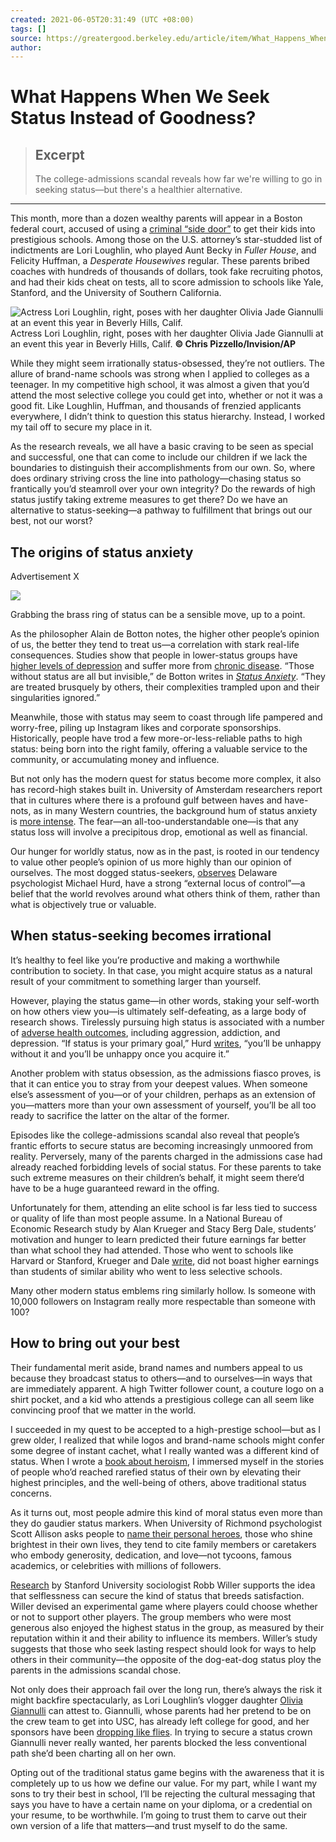 ```yaml
---
created: 2021-06-05T20:31:49 (UTC +08:00)
tags: []
source: https://greatergood.berkeley.edu/article/item/What_Happens_When_We_Seek_Status_Instead_of_Goodness
author: 
---
```


# What Happens When We Seek Status Instead of Goodness?

> ## Excerpt
> The college-admissions scandal reveals how far we're willing to go in seeking status—but there's a healthier alternative.

---
This month, more than a dozen wealthy parents will appear in a Boston federal court, accused of using a [criminal “side door”](https://www.cbsnews.com/news/college-admissions-scandal-parents-in-court-today-2019-03-29/) to get their kids into prestigious schools. Among those on the U.S. attorney’s star-studded list of indictments are Lori Loughlin, who played Aunt Becky in _Fuller House_, and Felicity Huffman, a _Desperate Housewives_ regular. These parents bribed coaches with hundreds of thousands of dollars, took fake recruiting photos, and had their kids cheat on tests, all to score admission to schools like Yale, Stanford, and the University of Southern California.

![Actress Lori Loughlin, right, poses with her daughter Olivia Jade Giannulli at an event this year in Beverly Hills, Calif.](https://ggsc.s3.amazonaws.com/images/made/images/uploads/Loughlin-Giannulli_300_226_int_c1-1x.jpg) Actress Lori Loughlin, right, poses with her daughter Olivia Jade Giannulli at an event this year in Beverly Hills, Calif.  **© Chris Pizzello/Invision/AP** 

While they might seem irrationally status-obsessed, they’re not outliers. The allure of brand-name schools was strong when I applied to colleges as a teenager. In my competitive high school, it was almost a given that you’d attend the most selective college you could get into, whether or not it was a good fit. Like Loughlin, Huffman, and thousands of frenzied applicants everywhere, I didn’t think to question this status hierarchy. Instead, I worked my tail off to secure my place in it.

As the research reveals, we all have a basic craving to be seen as special and successful, one that can come to include our children if we lack the boundaries to distinguish their accomplishments from our own. So, where does ordinary striving cross the line into pathology—chasing status so frantically you’d steamroll over your own integrity? Do the rewards of high status justify taking extreme measures to get there? Do we have an alternative to status-seeking—a pathway to fulfillment that brings out our best, not our worst?

## The origins of status anxiety

Advertisement X

 [![](https://greatergood.berkeley.edu/ads_uploads/Testimonial_Option_1A.png)](https://www.holstee.com/products/greater-good-toolkit) 

Grabbing the brass ring of status can be a sensible move, up to a point.

As the philosopher Alain de Botton notes, the higher other people’s opinion of us, the better they tend to treat us—a correlation with stark real-life consequences. Studies show that people in lower-status groups have [higher levels of depression](https://www.ncbi.nlm.nih.gov/pmc/articles/PMC5069819/) and suffer more from [chronic disease](https://www.ncbi.nlm.nih.gov/pmc/articles/PMC5523004/). “Those without status are all but invisible,” de Botton writes in _[Status Anxiety](https://amzn.to/2JQcFWw)_. “They are treated brusquely by others, their complexities trampled upon and their singularities ignored.”

Meanwhile, those with status may seem to coast through life pampered and worry-free, piling up Instagram likes and corporate sponsorships. Historically, people have trod a few more-or-less-reliable paths to high status: being born into the right family, offering a valuable service to the community, or accumulating money and influence.

But not only has the modern quest for status become more complex, it also has record-high stakes built in. University of Amsterdam researchers report that in cultures where there is a profound gulf between haves and have-nots, as in many Western countries, the background hum of status anxiety is [more intense](http://www.gini-research.org/system/uploads/546/original/90.pdf). The fear—an all-too-understandable one—is that any status loss will involve a precipitous drop, emotional as well as financial.

Our hunger for worldly status, now as in the past, is rooted in our tendency to value other people’s opinion of us more highly than our opinion of ourselves. The most dogged status-seekers, [observes](https://drhurd.com/2014/05/22/46112/) Delaware psychologist Michael Hurd, have a strong “external locus of control”—a belief that the world revolves around what others think of them, rather than what is objectively true or valuable.

## When status-seeking becomes irrational

It’s healthy to feel like you’re productive and making a worthwhile contribution to society. In that case, you might acquire status as a natural result of your commitment to something larger than yourself.

However, playing the status game—in other words, staking your self-worth on how others view you—is ultimately self-defeating, as a large body of research shows. Tirelessly pursuing high status is associated with a number of [adverse health outcomes](https://www.scientificamerican.com/article/cracking-the-popularity-code/?WT.mc_id=SA_TW_MB_NEWS), including aggression, addiction, and depression. “If status is your primary goal,” Hurd [writes](https://drhurd.com/2014/05/22/46112/), “you’ll be unhappy without it and you’ll be unhappy once you acquire it.”

Another problem with status obsession, as the admissions fiasco proves, is that it can entice you to stray from your deepest values. When someone else’s assessment of you—or of your children, perhaps as an extension of you—matters more than your own assessment of yourself, you’ll be all too ready to sacrifice the latter on the altar of the former.

Episodes like the college-admissions scandal also reveal that people’s frantic efforts to secure status are becoming increasingly unmoored from reality. Perversely, many of the parents charged in the admissions case had already reached forbidding levels of social status. For these parents to take such extreme measures on their children’s behalf, it might seem there’d have to be a huge guaranteed reward in the offing.

Unfortunately for them, attending an elite school is far less tied to success or quality of life than most people assume. In a National Bureau of Economic Research study by Alan Krueger and Stacy Berg Dale, students’ motivation and hunger to learn predicted their future earnings far better than what school they had attended. Those who went to schools like Harvard or Stanford, Krueger and Dale [write](https://www.nber.org/digest/dec99/w7322.html), did not boast higher earnings than students of similar ability who went to less selective schools.

Many other modern status emblems ring similarly hollow. Is someone with 10,000 followers on Instagram really more respectable than someone with 100?

## How to bring out your best

Their fundamental merit aside, brand names and numbers appeal to us because they broadcast status to others—and to ourselves—in ways that are immediately apparent. A high Twitter follower count, a couture logo on a shirt pocket, and a kid who attends a prestigious college can all seem like convincing proof that we matter in the world.

I succeeded in my quest to be accepted to a high-prestige school—but as I grew older, I realized that while logos and brand-name schools might confer some degree of instant cachet, what I really wanted was a different kind of status. When I wrote a [book about heroism](https://amzn.to/2HKw9tG), I immersed myself in the stories of people who’d reached rarefied status of their own by elevating their highest principles, and the well-being of others, above traditional status concerns.

As it turns out, most people admire this kind of moral status even more than they do gaudier status markers. When University of Richmond psychologist Scott Allison asks people to [name their personal heroes](https://blog.richmond.edu/heroes/2013/05/17/10-reasons-why-we-need-heroes/), those who shine brightest in their own lives, they tend to cite family members or caretakers who embody generosity, dedication, and love—not tycoons, famous academics, or celebrities with millions of followers. 

[Research](https://docs.wixstatic.com/ugd/2f07d4_2346409655734d139aaa19ea6b81ebbc.pdf) by Stanford University sociologist Robb Willer supports the idea that selflessness can secure the kind of status that breeds satisfaction. Willer devised an experimental game where players could choose whether or not to support other players. The group members who were most generous also enjoyed the highest status in the group, as measured by their reputation within it and their ability to influence its members. Willer’s study suggests that those who seek lasting respect should look for ways to help others in their community—the opposite of the dog-eat-dog status ploy the parents in the admissions scandal chose.

Not only does their approach fail over the long run, there’s always the risk it might backfire spectacularly, as Lori Loughlin’s vlogger daughter [Olivia Giannulli](https://www.youtube.com/channel/UCmOKlMHHTV4DX3t21j3itPw) can attest to. Giannulli, whose parents had her pretend to be on the crew team to get into USC, has already left college for good, and her sponsors have been [dropping like flies](http://fortune.com/2019/03/14/olivia-jade-sephora-makeup-college-admissions-cheating-scandal/). In trying to secure a status crown Giannulli never really wanted, her parents blocked the less conventional path she’d been charting all on her own.

Opting out of the traditional status game begins with the awareness that it is completely up to us how we define our value. For my part, while I want my sons to try their best in school, I’ll be rejecting the cultural messaging that says you have to have a certain name on your diploma, or a credential on your resume, to be worthwhile. I’m going to trust them to carve out their own version of a life that matters—and trust myself to do the same.
